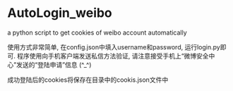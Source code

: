 # AutoLogin_weibo
a python script to get cookies of weibo account automatically


使用方式非常简单, 在config.json中填入username和password, 运行login.py即可.
程序使用向手机客户端发送私信方法验证, 请注意接受手机上“微博安全中心”发送的“登陆申请”信息 (^_^)

成功登陆后的cookies将保存在目录中的cookis.json文件中
